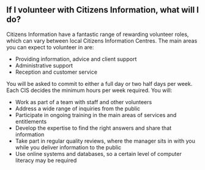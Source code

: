 ##  If I volunteer with Citizens Information, what will I do?

Citizens Information have a fantastic range of rewarding volunteer roles,
which can vary between local Citizens Information Centres. The main areas you
can expect to volunteer in are:

  * Providing information, advice and client support 
  * Administrative support 
  * Reception and customer service 

You will be asked to commit to either a full day or two half days per week.
Each CIS decides the minimum hours per week required. You will:

  * Work as part of a team with staff and other volunteers 
  * Address a wide range of inquiries from the public 
  * Participate in ongoing training in the main areas of services and entitlements 
  * Develop the expertise to find the right answers and share that information 
  * Take part in regular quality reviews, where the manager sits in with you while you deliver information to the public 
  * Use online systems and databases, so a certain level of computer literacy may be required 
